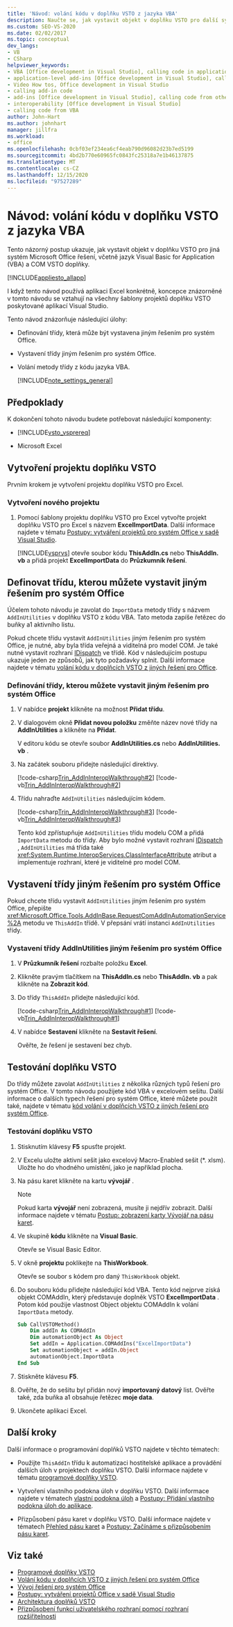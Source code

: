 ```yaml
---
title: 'Návod: volání kódu v doplňku VSTO z jazyka VBA'
description: Naučte se, jak vystavit objekt v doplňku VSTO pro další systém Microsoft Office řešení, včetně jazyk Visual Basic for Application (VBA) a COM VSTO doplňků.
ms.custom: SEO-VS-2020
ms.date: 02/02/2017
ms.topic: conceptual
dev_langs:
- VB
- CSharp
helpviewer_keywords:
- VBA [Office development in Visual Studio], calling code in application-level add-ins
- application-level add-ins [Office development in Visual Studio], calling code from other solutions
- Video How tos, Office development in Visual Studio
- calling add-in code
- add-ins [Office development in Visual Studio], calling code from other solutions
- interoperability [Office development in Visual Studio]
- calling code from VBA
author: John-Hart
ms.author: johnhart
manager: jillfra
ms.workload:
- office
ms.openlocfilehash: 0cbf03ef234ea6cf4eab790d96082d23b7ed5199
ms.sourcegitcommit: 4bd2b770e60965fc0843fc25318a7e1b46137875
ms.translationtype: MT
ms.contentlocale: cs-CZ
ms.lasthandoff: 12/15/2020
ms.locfileid: "97527289"
---
```

# <a name="walkthrough-call-code-in-a-vsto-add-in-from-vba"></a>Návod: volání kódu v doplňku VSTO z jazyka VBA
  Tento názorný postup ukazuje, jak vystavit objekt v doplňku VSTO pro jiná systém Microsoft Office řešení, včetně jazyk Visual Basic for Application (VBA) a COM VSTO doplňky.

 [!INCLUDE[appliesto_allapp](../vsto/includes/appliesto-allapp-md.md)]

 I když tento návod používá aplikaci Excel konkrétně, koncepce znázorněné v tomto návodu se vztahují na všechny šablony projektů doplňku VSTO poskytované aplikací Visual Studio.

 Tento návod znázorňuje následující úlohy:

- Definování třídy, která může být vystavena jiným řešením pro systém Office.

- Vystavení třídy jiným řešením pro systém Office.

- Volání metody třídy z kódu jazyka VBA.

  [!INCLUDE[note_settings_general](../sharepoint/includes/note-settings-general-md.md)]

## <a name="prerequisites"></a>Předpoklady
 K dokončení tohoto návodu budete potřebovat následující komponenty:

- [!INCLUDE[vsto_vsprereq](../vsto/includes/vsto-vsprereq-md.md)]

- Microsoft Excel

## <a name="create-the-vsto-add-in-project"></a>Vytvoření projektu doplňku VSTO
 Prvním krokem je vytvoření projektu doplňku VSTO pro Excel.

### <a name="to-create-a-new-project"></a>Vytvoření nového projektu

1. Pomocí šablony projektu doplňku VSTO pro Excel vytvořte projekt doplňku VSTO pro Excel s názvem **ExcelImportData**. Další informace najdete v tématu [Postupy: vytváření projektů pro systém Office v sadě Visual Studio](../vsto/how-to-create-office-projects-in-visual-studio.md).

     [!INCLUDE[vsprvs](../sharepoint/includes/vsprvs-md.md)] otevře soubor kódu **ThisAddIn.cs** nebo **ThisAddIn. vb** a přidá projekt **ExcelImportData** do **Průzkumník řešení**.

## <a name="define-a-class-that-you-can-expose-to-other-office-solutions"></a>Definovat třídu, kterou můžete vystavit jiným řešením pro systém Office
 Účelem tohoto návodu je zavolat do `ImportData` metody třídy s názvem `AddInUtilities` v doplňku VSTO z kódu VBA. Tato metoda zapíše řetězec do buňky a1 aktivního listu.

 Pokud chcete třídu vystavit `AddInUtilities` jiným řešením pro systém Office, je nutné, aby byla třída veřejná a viditelná pro model COM. Je také nutné vystavit rozhraní [IDispatch](/previous-versions/windows/desktop/api/oaidl/nn-oaidl-idispatch) ve třídě. Kód v následujícím postupu ukazuje jeden ze způsobů, jak tyto požadavky splnit. Další informace najdete v tématu [volání kódu v doplňcích VSTO z jiných řešení pro Office](../vsto/calling-code-in-vsto-add-ins-from-other-office-solutions.md).

### <a name="to-define-a-class-that-you-can-expose-to-other-office-solutions"></a>Definování třídy, kterou můžete vystavit jiným řešením pro systém Office

1. V nabídce **projekt** klikněte na možnost **Přidat třídu**.

2. V dialogovém okně **Přidat novou položku** změňte název nové třídy na **AddInUtilities** a klikněte na **Přidat**.

     V editoru kódu se otevře soubor **AddInUtilities.cs** nebo **AddInUtilities. vb** .

3. Na začátek souboru přidejte následující direktivy.

     [!code-csharp[Trin_AddInInteropWalkthrough#2](../vsto/codesnippet/CSharp/Trin_AddInInteropWalkthrough/AddInUtilities.cs#2)]
     [!code-vb[Trin_AddInInteropWalkthrough#2](../vsto/codesnippet/VisualBasic/Trin_AddInInteropWalkthrough/AddInUtilities.vb#2)]

4. Třídu nahraďte `AddInUtilities` následujícím kódem.

     [!code-csharp[Trin_AddInInteropWalkthrough#3](../vsto/codesnippet/CSharp/Trin_AddInInteropWalkthrough/AddInUtilities.cs#3)]
     [!code-vb[Trin_AddInInteropWalkthrough#3](../vsto/codesnippet/VisualBasic/Trin_AddInInteropWalkthrough/AddInUtilities.vb#3)]

     Tento kód zpřístupňuje `AddInUtilities` třídu modelu COM a přidá `ImportData` metodu do třídy. Aby bylo možné vystavit rozhraní [IDispatch](/previous-versions/windows/desktop/api/oaidl/nn-oaidl-idispatch) , `AddInUtilities` má třída také <xref:System.Runtime.InteropServices.ClassInterfaceAttribute> atribut a implementuje rozhraní, které je viditelné pro model COM.

## <a name="expose-the-class-to-other-office-solutions"></a>Vystavení třídy jiným řešením pro systém Office
 Pokud chcete třídu vystavit `AddInUtilities` jiným řešením pro systém Office, přepište <xref:Microsoft.Office.Tools.AddInBase.RequestComAddInAutomationService%2A> metodu ve `ThisAddIn` třídě. V přepsání vrátí instanci `AddInUtilities` třídy.

### <a name="to-expose-the-addinutilities-class-to-other-office-solutions"></a>Vystavení třídy AddInUtilities jiným řešením pro systém Office

1. V **Průzkumník řešení** rozbalte položku **Excel**.

2. Klikněte pravým tlačítkem na **ThisAddIn.cs** nebo **ThisAddIn. vb** a pak klikněte na **Zobrazit kód**.

3. Do třídy `ThisAddIn` přidejte následující kód.

     [!code-csharp[Trin_AddInInteropWalkthrough#1](../vsto/codesnippet/CSharp/Trin_AddInInteropWalkthrough/ThisAddIn.cs#1)]
     [!code-vb[Trin_AddInInteropWalkthrough#1](../vsto/codesnippet/VisualBasic/Trin_AddInInteropWalkthrough/ThisAddIn.vb#1)]

4. V nabídce **Sestavení** klikněte na **Sestavit řešení**.

     Ověřte, že řešení je sestavení bez chyb.

## <a name="test-the-vsto-add-in"></a>Testování doplňku VSTO
 Do třídy můžete zavolat `AddInUtilities` z několika různých typů řešení pro systém Office. V tomto návodu použijete kód VBA v excelovém sešitu. Další informace o dalších typech řešení pro systém Office, které můžete použít také, najdete v tématu [kód volání v doplňcích VSTO z jiných řešení pro systém Office](../vsto/calling-code-in-vsto-add-ins-from-other-office-solutions.md).

### <a name="to-test-your-vsto-add-in"></a>Testování doplňku VSTO

1. Stisknutím klávesy **F5** spusťte projekt.

2. V Excelu uložte aktivní sešit jako excelový Macro-Enabled sešit (*. xlsm). Uložte ho do vhodného umístění, jako je například plocha.

3. Na pásu karet klikněte na kartu **vývojář** .

    > [!NOTE]
    > Pokud karta **vývojář** není zobrazená, musíte ji nejdřív zobrazit. Další informace najdete v tématu [Postup: zobrazení karty Vývojář na pásu karet](../vsto/how-to-show-the-developer-tab-on-the-ribbon.md).

4. Ve skupině **kódu** klikněte na **Visual Basic**.

     Otevře se Visual Basic Editor.

5. V okně **projektu** poklikejte na **ThisWorkbook**.

     Otevře se soubor s kódem pro daný `ThisWorkbook` objekt.

6. Do souboru kódu přidejte následující kód VBA. Tento kód nejprve získá objekt COMAddIn, který představuje doplněk VSTO **ExcelImportData** . Potom kód použije vlastnost Object objektu COMAddIn k volání `ImportData` metody.

    ```vb
    Sub CallVSTOMethod()
        Dim addIn As COMAddIn
        Dim automationObject As Object
        Set addIn = Application.COMAddIns("ExcelImportData")
        Set automationObject = addIn.Object
        automationObject.ImportData
    End Sub
    ```

7. Stiskněte klávesu **F5**.

8. Ověřte, že do sešitu byl přidán nový **importovaný datový** list. Ověřte také, zda buňka a1 obsahuje řetězec **moje data**.

9. Ukončete aplikaci Excel.

## <a name="next-steps"></a>Další kroky
 Další informace o programování doplňků VSTO najdete v těchto tématech:

- Použijte `ThisAddIn` třídu k automatizaci hostitelské aplikace a provádění dalších úloh v projektech doplňku VSTO. Další informace najdete v tématu [programové doplňky VSTO](../vsto/programming-vsto-add-ins.md).

- Vytvoření vlastního podokna úloh v doplňku VSTO. Další informace najdete v tématech [vlastní podokna úloh](../vsto/custom-task-panes.md) a [Postupy: Přidání vlastního podokna úloh do aplikace](../vsto/how-to-add-a-custom-task-pane-to-an-application.md).

- Přizpůsobení pásu karet v doplňku VSTO. Další informace najdete v tématech [Přehled pásu karet](../vsto/ribbon-overview.md) a [Postupy: Začínáme s přizpůsobením pásu karet](../vsto/how-to-get-started-customizing-the-ribbon.md).

## <a name="see-also"></a>Viz také
- [Programové doplňky VSTO](../vsto/programming-vsto-add-ins.md)
- [Volání kódu v doplňcích VSTO z jiných řešení pro systém Office](../vsto/calling-code-in-vsto-add-ins-from-other-office-solutions.md)
- [Vývoj řešení pro systém Office](../vsto/developing-office-solutions.md)
- [Postupy: vytváření projektů Office v sadě Visual Studio](../vsto/how-to-create-office-projects-in-visual-studio.md)
- [Architektura doplňků VSTO](../vsto/architecture-of-vsto-add-ins.md)
- [Přizpůsobení funkcí uživatelského rozhraní pomocí rozhraní rozšiřitelnosti](../vsto/customizing-ui-features-by-using-extensibility-interfaces.md)

